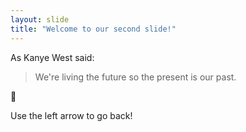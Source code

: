 ```yaml
---
layout: slide
title: "Welcome to our second slide!"
---
```

As Kanye West said:

> We're living the future so
> the present is our past.

🥰

Use the left arrow to go back!
